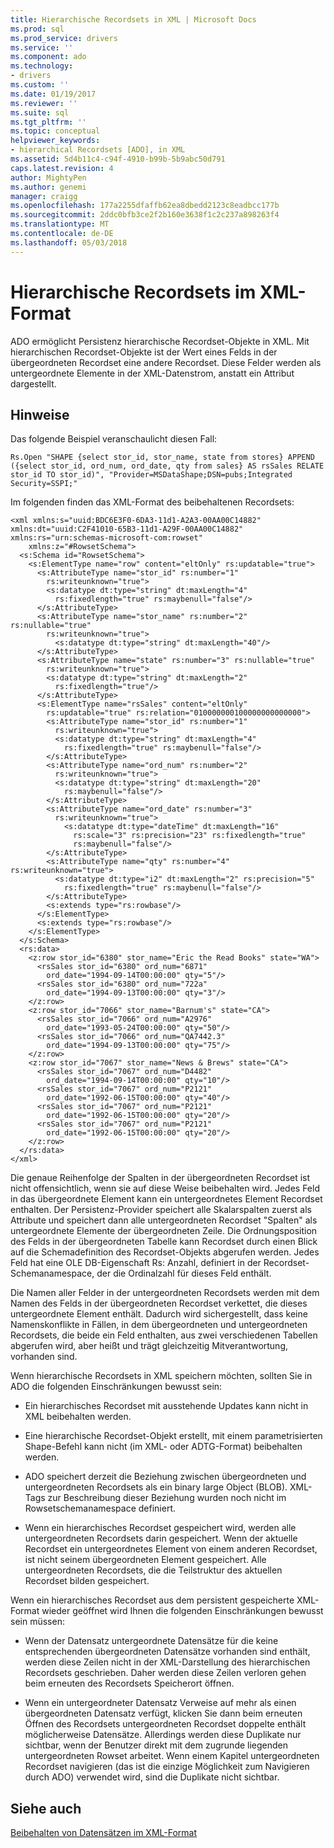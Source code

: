 ```yaml
---
title: Hierarchische Recordsets in XML | Microsoft Docs
ms.prod: sql
ms.prod_service: drivers
ms.service: ''
ms.component: ado
ms.technology:
- drivers
ms.custom: ''
ms.date: 01/19/2017
ms.reviewer: ''
ms.suite: sql
ms.tgt_pltfrm: ''
ms.topic: conceptual
helpviewer_keywords:
- hierarchical Recordsets [ADO], in XML
ms.assetid: 5d4b11c4-c94f-4910-b99b-5b9abc50d791
caps.latest.revision: 4
author: MightyPen
ms.author: genemi
manager: craigg
ms.openlocfilehash: 177a2255dfaffb62ea8dbedd2123c8eadbcc177b
ms.sourcegitcommit: 2ddc0bfb3ce2f2b160e3638f1c2c237a898263f4
ms.translationtype: MT
ms.contentlocale: de-DE
ms.lasthandoff: 05/03/2018
---
```

# <a name="hierarchical-recordsets-in-xml"></a>Hierarchische Recordsets im XML-Format
ADO ermöglicht Persistenz hierarchische Recordset-Objekte in XML. Mit hierarchischen Recordset-Objekte ist der Wert eines Felds in der übergeordneten Recordset eine andere Recordset. Diese Felder werden als untergeordnete Elemente in der XML-Datenstrom, anstatt ein Attribut dargestellt.  
  
## <a name="remarks"></a>Hinweise  
 Das folgende Beispiel veranschaulicht diesen Fall:  
  
```  
Rs.Open "SHAPE {select stor_id, stor_name, state from stores} APPEND ({select stor_id, ord_num, ord_date, qty from sales} AS rsSales RELATE stor_id TO stor_id)", "Provider=MSDataShape;DSN=pubs;Integrated Security=SSPI;"  
```  
  
 Im folgenden finden das XML-Format des beibehaltenen Recordsets:  
  
```  
<xml xmlns:s="uuid:BDC6E3F0-6DA3-11d1-A2A3-00AA00C14882"     xmlns:dt="uuid:C2F41010-65B3-11d1-A29F-00AA00C14882"     xmlns:rs="urn:schemas-microsoft-com:rowset"   
    xmlns:z="#RowsetSchema">   
  <s:Schema id="RowsetSchema">   
    <s:ElementType name="row" content="eltOnly" rs:updatable="true">   
      <s:AttributeType name="stor_id" rs:number="1"   
        rs:writeunknown="true">   
        <s:datatype dt:type="string" dt:maxLength="4"   
          rs:fixedlength="true" rs:maybenull="false"/>   
      </s:AttributeType>   
      <s:AttributeType name="stor_name" rs:number="2" rs:nullable="true"   
        rs:writeunknown="true">   
          <s:datatype dt:type="string" dt:maxLength="40"/>   
      </s:AttributeType>   
      <s:AttributeType name="state" rs:number="3" rs:nullable="true"   
        rs:writeunknown="true">   
        <s:datatype dt:type="string" dt:maxLength="2"   
          rs:fixedlength="true"/>   
      </s:AttributeType>   
      <s:ElementType name="rsSales" content="eltOnly"   
        rs:updatable="true" rs:relation="010000000100000000000000">   
        <s:AttributeType name="stor_id" rs:number="1"   
          rs:writeunknown="true">   
          <s:datatype dt:type="string" dt:maxLength="4"   
            rs:fixedlength="true" rs:maybenull="false"/>   
        </s:AttributeType>   
        <s:AttributeType name="ord_num" rs:number="2"   
          rs:writeunknown="true">   
          <s:datatype dt:type="string" dt:maxLength="20"   
            rs:maybenull="false"/>   
        </s:AttributeType>   
        <s:AttributeType name="ord_date" rs:number="3"   
          rs:writeunknown="true">   
            <s:datatype dt:type="dateTime" dt:maxLength="16"   
              rs:scale="3" rs:precision="23" rs:fixedlength="true"   
              rs:maybenull="false"/>   
        </s:AttributeType>   
        <s:AttributeType name="qty" rs:number="4" rs:writeunknown="true">   
          <s:datatype dt:type="i2" dt:maxLength="2" rs:precision="5"   
            rs:fixedlength="true" rs:maybenull="false"/>   
        </s:AttributeType>   
        <s:extends type="rs:rowbase"/>   
      </s:ElementType>   
      <s:extends type="rs:rowbase"/>   
    </s:ElementType>   
  </s:Schema>   
  <rs:data>   
    <z:row stor_id="6380" stor_name="Eric the Read Books" state="WA">   
      <rsSales stor_id="6380" ord_num="6871"   
        ord_date="1994-09-14T00:00:00" qty="5"/>   
      <rsSales stor_id="6380" ord_num="722a"   
        ord_date="1994-09-13T00:00:00" qty="3"/>   
    </z:row>   
    <z:row stor_id="7066" stor_name="Barnum's" state="CA">   
      <rsSales stor_id="7066" ord_num="A2976"   
        ord_date="1993-05-24T00:00:00" qty="50"/>   
      <rsSales stor_id="7066" ord_num="QA7442.3"   
        ord_date="1994-09-13T00:00:00" qty="75"/>   
    </z:row>   
    <z:row stor_id="7067" stor_name="News & Brews" state="CA">   
      <rsSales stor_id="7067" ord_num="D4482"   
        ord_date="1994-09-14T00:00:00" qty="10"/>   
      <rsSales stor_id="7067" ord_num="P2121"   
        ord_date="1992-06-15T00:00:00" qty="40"/>   
      <rsSales stor_id="7067" ord_num="P2121"   
        ord_date="1992-06-15T00:00:00" qty="20"/>   
      <rsSales stor_id="7067" ord_num="P2121"   
        ord_date="1992-06-15T00:00:00" qty="20"/>   
    </z:row>   
  </rs:data>   
</xml>   
```  
  
 Die genaue Reihenfolge der Spalten in der übergeordneten Recordset ist nicht offensichtlich, wenn sie auf diese Weise beibehalten wird. Jedes Feld in das übergeordnete Element kann ein untergeordnetes Element Recordset enthalten. Der Persistenz-Provider speichert alle Skalarspalten zuerst als Attribute und speichert dann alle untergeordneten Recordset "Spalten" als untergeordnete Elemente der übergeordneten Zeile. Die Ordnungsposition des Felds in der übergeordneten Tabelle kann Recordset durch einen Blick auf die Schemadefinition des Recordset-Objekts abgerufen werden. Jedes Feld hat eine OLE DB-Eigenschaft Rs: Anzahl, definiert in der Recordset-Schemanamespace, der die Ordinalzahl für dieses Feld enthält.  
  
 Die Namen aller Felder in der untergeordneten Recordsets werden mit dem Namen des Felds in der übergeordneten Recordset verkettet, die dieses untergeordnete Element enthält. Dadurch wird sichergestellt, dass keine Namenskonflikte in Fällen, in dem übergeordneten und untergeordneten Recordsets, die beide ein Feld enthalten, aus zwei verschiedenen Tabellen abgerufen wird, aber heißt und trägt gleichzeitig Mitverantwortung, vorhanden sind.  
  
 Wenn hierarchische Recordsets in XML speichern möchten, sollten Sie in ADO die folgenden Einschränkungen bewusst sein:  
  
-   Ein hierarchisches Recordset mit ausstehende Updates kann nicht in XML beibehalten werden.  
  
-   Eine hierarchische Recordset-Objekt erstellt, mit einem parametrisierten Shape-Befehl kann nicht (im XML- oder ADTG-Format) beibehalten werden.  
  
-   ADO speichert derzeit die Beziehung zwischen übergeordneten und untergeordneten Recordsets als ein binary large Object (BLOB). XML-Tags zur Beschreibung dieser Beziehung wurden noch nicht im Rowsetschemanamespace definiert.  
  
-   Wenn ein hierarchisches Recordset gespeichert wird, werden alle untergeordneten Recordsets darin gespeichert. Wenn der aktuelle Recordset ein untergeordnetes Element von einem anderen Recordset, ist nicht seinem übergeordneten Element gespeichert. Alle untergeordneten Recordsets, die die Teilstruktur des aktuellen Recordset bilden gespeichert.  
  
 Wenn ein hierarchisches Recordset aus dem persistent gespeicherte XML-Format wieder geöffnet wird Ihnen die folgenden Einschränkungen bewusst sein müssen:  
  
-   Wenn der Datensatz untergeordnete Datensätze für die keine entsprechenden übergeordneten Datensätze vorhanden sind enthält, werden diese Zeilen nicht in der XML-Darstellung des hierarchischen Recordsets geschrieben. Daher werden diese Zeilen verloren gehen beim erneuten des Recordsets Speicherort öffnen.  
  
-   Wenn ein untergeordneter Datensatz Verweise auf mehr als einen übergeordneten Datensatz verfügt, klicken Sie dann beim erneuten Öffnen des Recordsets untergeordneten Recordset doppelte enthält möglicherweise Datensätze. Allerdings werden diese Duplikate nur sichtbar, wenn der Benutzer direkt mit dem zugrunde liegenden untergeordneten Rowset arbeitet. Wenn einem Kapitel untergeordneten Recordset navigieren (das ist die einzige Möglichkeit zum Navigieren durch ADO) verwendet wird, sind die Duplikate nicht sichtbar.  
  
## <a name="see-also"></a>Siehe auch  
 [Beibehalten von Datensätzen im XML-Format](../../../ado/guide/data/persisting-records-in-xml-format.md)

